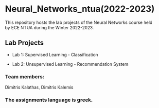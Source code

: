 # Neural_Networks_ntua(2022-2023)

This repository hosts the lab projects of the Neural Networks course held by ECE NTUA during the Winter 2022-2023.

## Lab Projects

- Lab 1: Supervised Learning - Classification

- Lab 2: Unsupervised Learning - Recommendation System

### Team members:

Dimitris Kalathas, Dimitris Kalemis

### The assignments language is greek.

